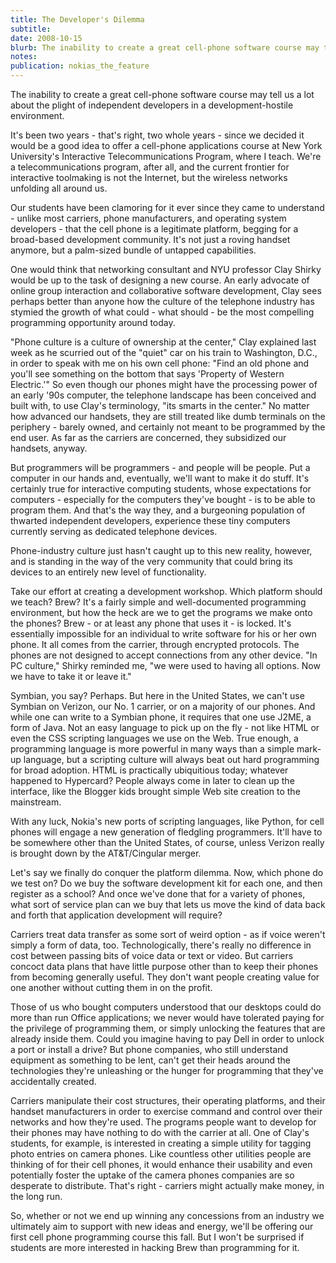 ```yaml
---
title: The Developer's Dilemma
subtitle: 
date: 2008-10-15
blurb: The inability to create a great cell-phone software course may tell us a lot about the plight of independent developers in a development-hostile environment.
notes: 
publication: nokias_the_feature
---
```


The inability to create a great cell-phone software course may tell us a lot about the plight of independent developers in a development-hostile environment.

  
It's been two years - that's right, two whole years - since we decided it would be a good idea to offer a cell-phone applications course at New York University's Interactive Telecommunications Program, where I teach. We're a telecommunications program, after all, and the current frontier for interactive toolmaking is not the Internet, but the wireless networks unfolding all around us.

Our students have been clamoring for it ever since they came to understand - unlike most carriers, phone manufacturers, and operating system developers - that the cell phone is a legitimate platform, begging for a broad-based development community. It's not just a roving handset anymore, but a palm-sized bundle of untapped capabilities.

One would think that networking consultant and NYU professor Clay Shirky would be up to the task of designing a new course. An early advocate of online group interaction and collaborative software development, Clay sees perhaps better than anyone how the culture of the telephone industry has stymied the growth of what could - what should - be the most compelling programming opportunity around today.

"Phone culture is a culture of ownership at the center," Clay explained last week as he scurried out of the "quiet" car on his train to Washington, D.C., in order to speak with me on his own cell phone: "Find an old phone and you'll see something on the bottom that says 'Property of Western Electric.'" So even though our phones might have the processing power of an early '90s computer, the telephone landscape has been conceived and built with, to use Clay's terminology, "its smarts in the center." No matter how advanced our handsets, they are still treated like dumb terminals on the periphery - barely owned, and certainly not meant to be programmed by the end user. As far as the carriers are concerned, they subsidized our handsets, anyway.

But programmers will be programmers - and people will be people. Put a computer in our hands and, eventually, we'll want to make it do stuff. It's certainly true for interactive computing students, whose expectations for computers - especially for the computers they've bought - is to be able to program them. And that's the way they, and a burgeoning population of thwarted independent developers, experience these tiny computers currently serving as dedicated telephone devices.

Phone-industry culture just hasn't caught up to this new reality, however, and is standing in the way of the very community that could bring its devices to an entirely new level of functionality.

Take our effort at creating a development workshop. Which platform should we teach? Brew? It's a fairly simple and well-documented programming environment, but how the heck are we to get the programs we make onto the phones? Brew - or at least any phone that uses it - is locked. It's essentially impossible for an individual to write software for his or her own phone. It all comes from the carrier, through encrypted protocols. The phones are not designed to accept connections from any other device. "In PC culture," Shirky reminded me, "we were used to having all options. Now we have to take it or leave it."

Symbian, you say? Perhaps. But here in the United States, we can't use Symbian on Verizon, our No. 1 carrier, or on a majority of our phones. And while one can write to a Symbian phone, it requires that one use J2ME, a form of Java. Not an easy language to pick up on the fly - not like HTML or even the CSS scripting languages we use on the Web. True enough, a programming language is more powerful in many ways than a simple mark-up language, but a scripting culture will always beat out hard programming for broad adoption. HTML is practically ubiquitious today; whatever happened to Hypercard? People always come in later to clean up the interface, like the Blogger kids brought simple Web site creation to the mainstream.

With any luck, Nokia's new ports of scripting languages, like Python, for cell phones will engage a new generation of fledgling programmers. It'll have to be somewhere other than the United States, of course, unless Verizon really is brought down by the AT&T/Cingular merger.

Let's say we finally do conquer the platform dilemma. Now, which phone do we test on? Do we buy the software development kit for each one, and then register as a school? And once we've done that for a variety of phones, what sort of service plan can we buy that lets us move the kind of data back and forth that application development will require?

Carriers treat data transfer as some sort of weird option - as if voice weren't simply a form of data, too. Technologically, there's really no difference in cost between passing bits of voice data or text or video. But carriers concoct data plans that have little purpose other than to keep their phones from becoming generally useful. They don't want people creating value for one another without cutting them in on the profit.

Those of us who bought computers understood that our desktops could do more than run Office applications; we never would have tolerated paying for the privilege of programming them, or simply unlocking the features that are already inside them. Could you imagine having to pay Dell in order to unlock a port or install a drive? But phone companies, who still understand equipment as something to be lent, can't get their heads around the technologies they're unleashing or the hunger for programming that they've accidentally created.

Carriers manipulate their cost structures, their operating platforms, and their handset manufacturers in order to exercise command and control over their networks and how they're used. The programs people want to develop for their phones may have nothing to do with the carrier at all. One of Clay's students, for example, is interested in creating a simple utility for tagging photo entries on camera phones. Like countless other utilities people are thinking of for their cell phones, it would enhance their usability and even potentially foster the uptake of the camera phones companies are so desperate to distribute. That's right - carriers might actually make money, in the long run.

So, whether or not we end up winning any concessions from an industry we ultimately aim to support with new ideas and energy, we'll be offering our first cell phone programming course this fall. But I won't be surprised if students are more interested in hacking Brew than programming for it.

